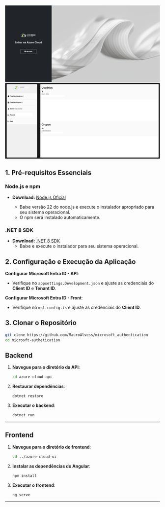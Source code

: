 
![Login](azure-cloud-ui/public/pngs/Login.png)
![Home](azure-cloud-ui/public/pngs/Home.png)





## 1. Pré-requisitos Essenciais

### Node.js e npm

- **Download:** [Node.js Oficial](https://nodejs.org)

  - Baixe versão 22 do node.js e execute o instalador apropriado para seu sistema operacional.
  - O npm será instalado automaticamente.

### .NET 8 SDK

- **Download:** [.NET 8 SDK](https://dotnet.microsoft.com/en-us/download/dotnet/8.0)
  - Baixe e execute o instalador para seu sistema operacional.

## 2. Configuração e Execução da Aplicação

   **Configurar Microsoft Entra ID - API**:
   - Verifique no `appsettings.Development.json` e ajuste as credenciais do **Client ID** e **Tenant ID**.

   **Configurar Microsoft Entra ID - Front**:
   - Verifique no `msl.config.ts` e ajuste as credenciais do **Client ID**.

## 3. Clonar o Repositório

```bash
git clone https://github.com/MauroAlvess/microsoft_authentication
cd microsft-authetication
```

## Backend 

1. **Navegue para o diretório da API**:
    ```bash
    cd azure-cloud-api
    ```

2. **Restaurar dependências**:
    ```bash
    dotnet restore
    ```
4. **Executar o backend**:
    ```bash
    dotnet run
    ```
---

## Frontend 

1. **Navegue para o diretório do frontend**:
    ```bash
    cd ../azure-cloud-ui
    ```

2. **Instalar as dependências do Angular**:
    ```bash
    npm install
    ```

4. **Executar o frontend**:
    ```bash
    ng serve
    ```
    
---

